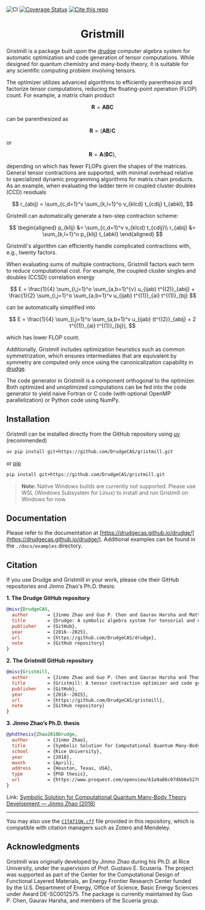 ![CI](https://github.com/DrudgeCAS/gristmill/workflows/CI/badge.svg)
[![Coverage Status](https://coveralls.io/repos/github/DrudgeCAS/gristmill/badge.svg?branch=master)](https://coveralls.io/github/DrudgeCAS/gristmill?branch=master)
[![Cite this repo](https://img.shields.io/badge/cite-CITATION.cff-blue)](./CITATION.cff)

<h1 align="center">Gristmill</h1>

Gristmill is a package built upon the
[drudge](https://github.com/DrudgeCAS/drudge) computer algebra system for
automatic optimization and code generation of tensor computations. While
designed for quantum chemistry and many-body theory, it is suitable for any
scientific computing problem involving tensors.

The optimizer utilizes advanced algorithms to efficiently parenthesize and
factorize tensor computations, reducing the floating-point operation (FLOP)
count. For example, a matrix chain product

$$
\mathbf{R} = \mathbf{A} \mathbf{B} \mathbf{C}
$$

can be parenthesized as

$$
\mathbf{R} = ( \mathbf{A} \mathbf{B} ) \mathbf{C}
$$

or

$$
\mathbf{R} = \mathbf{A} ( \mathbf{B} \mathbf{C} ),
$$

depending on which has fewer FLOPs given the shapes of the matrices. General
tensor contractions are supported, with minimal overhead relative to
specialized dynamic programming algorithms for matrix chain products. As an
example, when evaluating the ladder term in coupled cluster doubles (CCD)
residuals

$$
r_{abij} = \sum_{c,d=1}^v \sum_{k,l=1}^o v_{klcd} t_{cdij} t_{abkl},
$$

Gristmill can automatically generate a two-step contraction scheme:

$$
\begin{aligned}
    p_{klij} &= \sum_{c,d=1}^v v_{klcd} t_{cdij}\\
    r_{abij} &= \sum_{k,l=1}^o p_{klij} t_{abkl}
\end{aligned}
$$

Gristmill's algorithm can efficiently handle complicated contractions with,
e.g., twenty factors.

When evaluating sums of multiple contractions, Gristmill factors each term to
reduce computational cost. For example, the coupled cluster singles and doubles
(CCSD) correlation energy

$$
E = \frac{1}{4} \sum_{i,j=1}^o \sum_{a,b=1}^{v} u_{ijab} t^{(2)}_{abij} + \frac{1}{2} \sum_{i,j=1}^o \sum_{a,b=1}^v u_{ijab} t^{(1)}_{ai} t^{(1)}_{bj}
$$

can be automatically simplified into

$$
E = \frac{1}{4} \sum_{i,j=1}^o \sum_{a,b=1}^v u_{ijab} (t^{(2)}_{abij} + 2 t^{(1)}_{ai} t^{(1)}_{bj}),
$$

which has lower FLOP count.

Additionally, Gristmill includes optimization heuristics such as common
symmetrization, which ensures intermediates that are equivalent by symmetry are
computed only once using the canonicalization capability in
[drudge](https://github.com/DrudgeCAS/drudge).

The code generator in Gristmill is a component orthogonal to the optimizer.
Both optimized and unoptimized computations can be fed into the code generator
to yield naive Fortran or C code (with optional OpenMP parallelization) or
Python code using NumPy.


## Installation

Gristmill can be installed directly from the GitHub repository using
[uv](https://github.com/astral-sh/uv) (recommended)
```bash
uv pip install git+https://github.com/DrudgeCAS/gristmill.git
```
or [pip](https://pypi.org/project/pip/)
```bash
pip install git+https://github.com/DrudgeCAS/gristmill.git
```

> **Note:** Native Windows builds are currently not supported. Please use WSL
> (Windows Subsystem for Linux) to install and run Gristmill on Windows for now.


## Documentation

Please refer to the documentation at
[https://drudgecas.github.io/drudge/](https://drudgecas.github.io/drudge/).
Additional examples can be found in the `./docs/examples` directory.


## Citation

If you use Drudge and Gristmill in your work, please cite their GitHub
repositories and Jinmo Zhao's Ph.D. thesis:

**1. The Drudge GitHub repository**  
```bibtex
@misc{DrudgeCAS,
  author       = {Jinmo Zhao and Guo P. Chen and Gaurav Harsha and Matthew Wholey and Thomas M. Henderson and Gustavo E. Scuseria},
  title        = {Drudge: A symbolic algebra system for tensorial and noncommutative algebras},
  publisher    = {GitHub},
  year         = {2016--2025},
  url          = {https://github.com/DrudgeCAS/drudge},
  note         = {GitHub repository}
}
```

**2. The Gristmill GitHub repository**  
```bibtex
@misc{Gristmill,
  author       = {Jinmo Zhao and Guo P. Chen and Gaurav Harsha and Thomas M. Henderson and Gustavo E. Scuseria},
  title        = {Gristmill: A tensor contraction optimizer and code generator based on Drudge},
  publisher    = {GitHub},
  year         = {2016--2025},
  url          = {https://github.com/DrudgeCAS/gristmill},
  note         = {GitHub repository}
}
```

**3. Jinmo Zhao’s Ph.D. thesis**  
```bibtex
@phdthesis{Zhao2018Drudge,
  author       = {Jinmo Zhao},
  title        = {Symbolic Solution for Computational Quantum Many-Body Theory Development},
  school       = {Rice University},
  year         = {2018},
  month        = {April},
  address      = {Houston, Texas, USA},
  type         = {PhD thesis},
  url          = {https://www.proquest.com/openview/61a9a86c07dbb6e5270bdeb1c84384db/1?pq-origsite=gscholar&cbl=18750&diss=y}
}
```
Link: [Symbolic Solution for Computational Quantum Many-Body Theory Development — Jinmo Zhao (2018)](https://www.proquest.com/openview/61a9a86c07dbb6e5270bdeb1c84384db/1?pq-origsite=gscholar&cbl=18750&diss=y)

---

You may also use the [`CITATION.cff`](./CITATION.cff) file provided in this
repository, which is compatible with citation managers such as Zotero and
Mendeley.


## Acknowledgments

Gristmill was originally developed by Jinmo Zhao during his Ph.D. at Rice
University, under the supervision of Prof. Gustavo E. Scuseria. The project was
supported as part of the Center for the Computational Design of Functional
Layered Materials, an Energy Frontier Research Center funded by the U.S.
Department of Energy, Office of Science, Basic Energy Sciences under Award
DE-SC0012575. The package is currently maintained by Guo P. Chen, Gaurav
Harsha, and members of the Scueria group.

